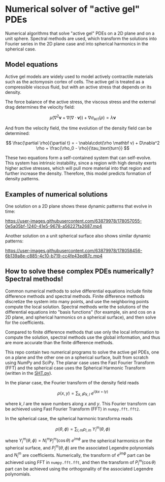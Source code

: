 # Numerical solver of "active gel" PDEs
Numerical algorithms that solve "active gel" PDEs on a 2D plane and on a unit sphere. Spectral methods are used, which transform the solutions into Fourier series in the 2D plane case and into spherical harmonics in the spherical case.

## Model equations

Active gel models are widely used to model actively contractile materials such as the actomyosin cortex of cells. The active gel is treated as a compressible viscous fluid, but with an active stress that depends on its density.

The force balance of the active stress, the viscous stress and the external drag determines the velocity field:

$$
\mu(\nabla^2 \mathbf v + \nabla(\nabla\cdot \mathbf v)) + \nabla \sigma_\text{act}(\rho) = \lambda \mathbf v
$$

And from the velocity field, the time evolution of the density field can be determined:

$$
\frac{\partial \rho}{\partial t} = - \nabla\cdot(\rho \mathbf v) + D\nabla^2 \rho + \frac{\rho_0 - \rho}{\tau_\text{turn}}
$$

These two equations form a self-contained system that can self-evolve. This system has intrinsic instability, since a region with high density exerts higher active stresses, which will pull more material into that region and further increase the density. Therefore, this model predicts formation of density patterns.

## Examples of numerical solutions

One solution on a 2D plane shows these dynamic patterns that evolve in time:

https://user-images.githubusercontent.com/63879978/178057055-0e5a05bf-1240-41e5-9678-a56227fa2687.mp4

Another solution on a unit spherical surface also shows similar dynamic patterns:

https://user-images.githubusercontent.com/63879978/178058456-6b139a8e-c885-4c10-b719-cc4fe43ed87c.mp4

## How to solve these complex PDEs numerically? Spectral methods!

Common numerical methods to solve differential equations include finite difference methods and spectral methods. Finite difference methods discretize the system into many points, and use the neighboring points compute the local solution. Spectral methods write the solutions of the differential equations into "basis functions" (for example, sin and cos on a 2D plane, and spherical harmonics on a spherical surface), and then solve for the coefficients.

Compared to finite difference methods that use only the local information to compute the solution, spectral methods use the global information, and thus are more accurate than the finite difference methods.

This repo contain two numerical programs to solve the active gel PDEs, one on a plane and the other one on a spherical surface, built from scratch using NumPy and SciPy. The planar case uses the Fast Fourier Transform (FFT) and the spherical case uses the Spherical Harmonic Transform (written in the [SHT.py](spherical_case/SHT.py)).

In the planar case, the Fourier transform of the density field reads

$$
\rho(x, y) = \sum_{k,l} \rho_{k,l}\ e^{i(kx + ly)}
$$

where $k, l$ are the wave numbers along $x$ and $y$. This Fourier transform can be achieved using Fast Fourier Transform (FFT) in `numpy.fft.fft2`.

In the spherical case, the spherical harmonic transforma reads

$$
\rho(\theta, \phi) = \sum_{l, m} \rho_{l, m}\ Y_l^m(\theta, \phi)
$$

where $Y_l^m(\theta, \phi) = N_l^m P_l^m(\cos\theta)\ e^{im\phi}$ are the spherical harmonics on the spherical surface, and $P_l^m(\theta, \phi)$ are the associated Legendre polynomials and $N_l^m$ are coefficients. Numerically, the transform of $e^{im\phi}$ part can be achieved using FFT in `numpy.fft.fft`, and then the transform of $P_l^m(\cos\theta)$ part can be achieved using the orthogonality of the associated Legendre polynomials. 
